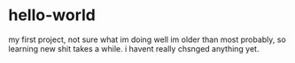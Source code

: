 # hello-world
my first project, not sure what im doing
well im older than most probably, so learning new shit takes a while.
i havent really chsnged anything yet.
